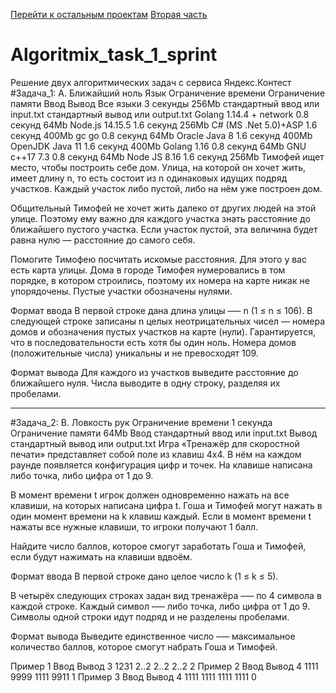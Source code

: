 [Перейти к остальным проектам](https://github.com/akchau/akchau/blob/main/README.md#проекты)
[Вторая часть](https://github.com/akchau/akchau/blob/main/README.md#проекты)


# Algoritmix_task_1_sprint
Решение двух алгоритмических задач с сервиса Яндекс.Контест
#Задача_1:
A. Ближайший ноль
Язык	Ограничение времени	Ограничение памяти	Ввод	Вывод
Все языки	3 секунды	256Mb	стандартный ввод или input.txt	стандартный вывод или output.txt
Golang 1.14.4 + network	0.8 секунд	64Mb
Node.js 14.15.5	1.6 секунд	256Mb
C# (MS .Net 5.0)+ASP	1.6 секунд	400Mb
gc go	0.8 секунд	64Mb
Oracle Java 8	1.6 секунд	400Mb
OpenJDK Java 11	1.6 секунд	400Mb
Golang 1.16	0.8 секунд	64Mb
GNU c++17 7.3	0.8 секунд	64Mb
Node JS 8.16	1.6 секунд	256Mb
Тимофей ищет место, чтобы построить себе дом. Улица, на которой он хочет жить, имеет длину n, то есть состоит из n одинаковых идущих подряд участков. Каждый участок либо пустой, либо на нём уже построен дом.

Общительный Тимофей не хочет жить далеко от других людей на этой улице. Поэтому ему важно для каждого участка знать расстояние до ближайшего пустого участка. Если участок пустой, эта величина будет равна нулю — расстояние до самого себя.

Помогите Тимофею посчитать искомые расстояния. Для этого у вас есть карта улицы. Дома в городе Тимофея нумеровались в том порядке, в котором строились, поэтому их номера на карте никак не упорядочены. Пустые участки обозначены нулями.

Формат ввода
В первой строке дана длина улицы —– n (1 ≤ n ≤ 106). В следующей строке записаны n целых неотрицательных чисел — номера домов и обозначения пустых участков на карте (нули). Гарантируется, что в последовательности есть хотя бы один ноль. Номера домов (положительные числа) уникальны и не превосходят 109.

Формат вывода
Для каждого из участков выведите расстояние до ближайшего нуля. Числа выводите в одну строку, разделяя их пробелами.
__________________________________________________________________________________________________________________________________________________________
#Задача_2:
B. Ловкость рук
Ограничение времени	1 секунда
Ограничение памяти	64Mb
Ввод	стандартный ввод или input.txt
Вывод	стандартный вывод или output.txt
Игра «Тренажёр для скоростной печати» представляет собой поле из клавиш 4x4. В нём на каждом раунде появляется конфигурация цифр и точек. На клавише написана либо точка, либо цифра от 1 до 9.

В момент времени t игрок должен одновременно нажать на все клавиши, на которых написана цифра t. Гоша и Тимофей могут нажать в один момент времени на k клавиш каждый. Если в момент времени t нажаты все нужные клавиши, то игроки получают 1 балл.

Найдите число баллов, которое смогут заработать Гоша и Тимофей, если будут нажимать на клавиши вдвоём.



Формат ввода
В первой строке дано целое число k (1 ≤ k ≤ 5).

В четырёх следующих строках задан вид тренажёра –— по 4 символа в каждой строке. Каждый символ —– либо точка, либо цифра от 1 до 9. Символы одной строки идут подряд и не разделены пробелами.

Формат вывода
Выведите единственное число –— максимальное количество баллов, которое смогут набрать Гоша и Тимофей.

Пример 1
Ввод	Вывод
3
1231
2..2
2..2
2..2
2
Пример 2
Ввод	Вывод
4
1111
9999
1111
9911
1
Пример 3
Ввод	Вывод
4
1111
1111
1111
1111
0
